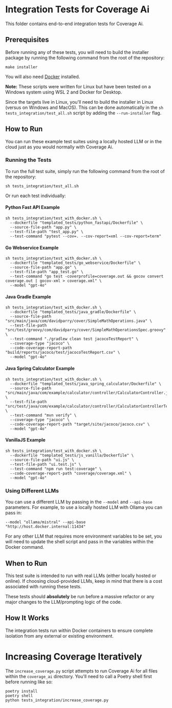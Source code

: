 # Integration Tests for Coverage Ai
This folder contains end-to-end integration tests for Coverage Ai.

## Prerequisites
Before running any of these tests, you will need to build the installer package by running the following command from the root of the repository:
```
make installer
```

You will also need [Docker](https://www.docker.com/) installed.

__Note:__ These scripts were written for Linux but have been tested on a Windows system using WSL 2 and Docker for Desktop.

Since the targets live in Linux, you'll need to build the installer in Linux (versus on Windows and MacOS). This can be done automatically in the `sh tests_integration/test_all.sh` script by adding the `--run-installer` flag.

## How to Run
You can run these example test suites using a locally hosted LLM or in the cloud just as you would normally with Coverage Ai.

### Running the Tests
To run the full test suite, simply run the following command from the root of the repository:
```
sh tests_integration/test_all.sh
```

Or run each test individually:
#### Python Fast API Example
```
sh tests_integration/test_with_docker.sh \
  --dockerfile "templated_tests/python_fastapi/Dockerfile" \
  --source-file-path "app.py" \
  --test-file-path "test_app.py" \
  --test-command "pytest --cov=. --cov-report=xml --cov-report=term"
```

#### Go Webservice Example
```
sh tests_integration/test_with_docker.sh \
  --dockerfile "templated_tests/go_webservice/Dockerfile" \
  --source-file-path "app.go" \
  --test-file-path "app_test.go" \
  --test-command "go test -coverprofile=coverage.out && gocov convert coverage.out | gocov-xml > coverage.xml" \
  --model "gpt-4o"
```

#### Java Gradle Example
```
sh tests_integration/test_with_docker.sh \
  --dockerfile "templated_tests/java_gradle/Dockerfile" \
  --source-file-path "src/main/java/com/davidparry/cover/SimpleMathOperations.java" \
  --test-file-path "src/test/groovy/com/davidparry/cover/SimpleMathOperationsSpec.groovy" \
  --test-command "./gradlew clean test jacocoTestReport" \
  --coverage-type "jacoco" \
  --code-coverage-report-path "build/reports/jacoco/test/jacocoTestReport.csv" \
  --model "gpt-4o"
```

#### Java Spring Calculator Example
```
sh tests_integration/test_with_docker.sh \
  --dockerfile "templated_tests/java_spring_calculator/Dockerfile" \
  --source-file-path "src/main/java/com/example/calculator/controller/CalculatorController.java" \
  --test-file-path "src/test/java/com/example/calculator/controller/CalculatorControllerTest.java" \
  --test-command "mvn verify" \
  --coverage-type "jacoco" \
  --code-coverage-report-path "target/site/jacoco/jacoco.csv" \
  --model "gpt-4o"
```

#### VanillaJS Example
```
sh tests_integration/test_with_docker.sh \
  --dockerfile "templated_tests/js_vanilla/Dockerfile" \
  --source-file-path "ui.js" \
  --test-file-path "ui.test.js" \
  --test-command "npm run test:coverage" \
  --code-coverage-report-path "coverage/coverage.xml" \
  --model "gpt-4o"
```

### Using Different LLMs
You can use a different LLM by passing in the `--model` and `--api-base` parameters. For example, to use a locally hosted LLM with Ollama you can pass in:
```
--model "ollama/mistral" --api-base "http://host.docker.internal:11434"
```

For any other LLM that requires more environment variables to be set, you will need to update the shell script and pass in the variables within the Docker command.

## When to Run
This test suite is intended to run with real LLMs (either locally hosted or online). If choosing cloud-provided LLMs, keep in mind that there is a cost associated with running these tests.

These tests should **absolutely** be run before a massive refactor or any major changes to the LLM/prompting logic of the code.

## How It Works
The integration tests run within Docker containers to ensure complete isolation from any external or existing environment.

# Increasing Coverage Iteratively
The `increase_coverage.py` script attempts to run Coverage Ai for all files within the `coverage_ai` directory. You'll need to call a Poetry shell first before running like so:
```
poetry install
poetry shell
python tests_integration/increase_coverage.py
```